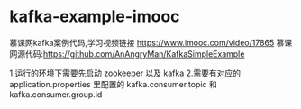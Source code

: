 # kafka-example-imooc
慕课网kafka案例代码,学习视频链接 https://www.imooc.com/video/17865
慕课网源代码:https://github.com/AnAngryMan/KafkaSimpleExample

1.运行的环境下需要先启动 zookeeper 以及 kafka
2.需要有对应的 application.properties 里配置的 kafka.consumer.topic 和 kafka.consumer.group.id